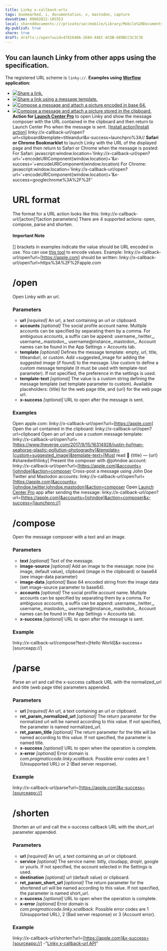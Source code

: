 ```yaml
---
title: Linky x-callback-urls
tags: bookmarked, i, documentation, x, mastodon, capture
davodtime: 09082022-105553
local: shareddocuments:///private/var/mobile/Library/Mobile%20Documents/iCloud~md~obsidian/Documents/OBSHIDDIAN/drafts/47816406-2684-44EC-ACDB-689BCC5C3C3E.md
dg-publish: true
share: true
draft: drafts://open?uuid=47816406-2684-44EC-ACDB-689BCC5C3C3E
---
```


## You can launch Linky from other apps using the specification.

The registered URL scheme is `linky://`.
**Examples using [Worflow](https://workflow.is) application:**
  * ![](/assets/workflowIcon.png)[Share a link.](https://workflow.is/workflows/5f512a70ec404c95b3e908df3e1f55d5)
  * ![](/assets/workflowIcon.png)[Share a link using a message template.](https://workflow.is/workflows/f6e0901652a44bc4b23697522b26e830)
  * ![](/assets/workflowIcon.png)[Compose a message and attach a picture encoded in base 64.](https://workflow.is/workflows/6cbfb4b0d0a447088294582f8bc86a8f)
  * ![](/assets/workflowIcon.png)[Compose a message and attach a picture stored in the clipboard.](https://workflow.is/workflows/b42e098d16fd457d93d208c58a761665)
**Action for [Launch Center Pro](https://contrast.co/launch-center-pro/)** to open Linky and show the message composer with the URL contained in the clipboard and then return to Launch Center Pro when the message is sent. [[Install action|Install action]](https://launchcenterpro.com/br09kl)
    linky://x-callback-url/open?url=clipboard&template=titleandurl&x-success=launchpro%3A//
    **Safari or Chrome Bookmarklet** to launch Linky with the URL of the displayed page and then return to Safari or Chrome when the message is posted:
    For Safari:
    javascript:window.location='linky://x-callback-url/open?url='+encodeURIComponent(window.location)+'&x-success='+encodeURIComponent(window.location)
    For Chrome:
    javascript:window.location='linky://x-callback-url/open?url='+encodeURIComponent(window.location)+'&x-success=googlechrome%3A%2F%2F'
    # URL format
    The format for a URL action looks like this:
    linky://x-callback-url/[action]?[action parameters]
    There are 4 supported actions: open, compose, parse and shorten.
    #### Important Note
    [] brackets in examples indicate the value should be URL encoded in use. You can use [this tool](http://meyerweb.com/eric/tools/dencoder/) to encode values.
    Example:
    linky://x-callback-url/open?url=[https://apple.com]
    should be written:
    linky://x-callback-url/open?url=https%3A%2F%2Fapple.com
    # /open
    Open Linky with an url.
    ### Parameters
      * **url** _[required]_
    An url, a text containing an url or clipboard.
      * **accounts** _[optional]_
    The social profile account name.
    Multiple accounts can be specified by separating them by a comma. For ambiguous accounts, a suffix can be append: username_.twitter_, username_.mastodon_, username@instance_.mastodon_.
    Account names can be found in the App Settings > Accounts tab.
      * **template** _[optional]_
    Defines the message template: empty, url, title, titleandurl, or custom.
    Add +suggested_image for adding the suggested image (if found) to the message.
    Use custom to define a custom message template (it must be used with template-text parameter).
    If not specified, the preference in the settings is used.
      * **template-text** _[optional]_
    The value is a custom string defining the message template (set template parameter to custom).
    Available placeholders: {title} for the web page title, and {url} for the web page url.
      * **x-success** _[optional]_
    URL to open after the message is sent.
    ### Examples
    Open apple.com:
    linky://x-callback-url/open?url=[https://apple.com]
    Open the url contained in the clipboard:
    linky://x-callback-url/open?url=clipboard
    Open an url and use a custom message template:
    linky://x-callback-url/open?url=[https://www.theverge.com/2017/9/15/16314928/justin-hofman-seahorse-plastic-pollution-photography]&template=[custom+suggested_image]&template-text=[Must read 👀 {title} — {url} #sharedwithlinky]
    Present the composer with @johndoe account:
    linky://x-callback-url/open?url=[https://apple.com]&accounts=[johndoe]&action=composer
    Cross-post a message using John Doe Twitter and Mastodon accounts:
    linky://x-callback-url/open?url=[https://apple.com]&accounts=[johndoe.twitter,johndoe.mastodon]&action=composer
    Open [Launch Center Pro](https://contrast.co/launch-center-pro/) app after sending the message:
    linky://x-callback-url/open?url=[https://apple.com]&accounts=[johndoe]&action=composer&x-success=[launchpro://]
    # /compose
    Open the message composer with a text and an image.
    ### Parameters
      * **text** _[optional]_
    Text of the message.
      * **image-source** _[optional]_
    Add an image to the message: none (no image, default value), clipboard (image in the clipboard) or base64 (see image-data parameter)
      * **image-data** _[optional]_
    Base 64 encoded string from the image data (set image-source parameter to base64).
      * **accounts** _[optional]_
    The social profile account name.
    Multiple accounts can be specified by separating them by a comma. For ambiguous accounts, a suffix can be append: username_.twitter_, username_.mastodon_, username@instance_.mastodon_.
    Account names can be found in the App Settings > Accounts tab.
      * **x-success** _[optional]_
    URL to open after the message is sent.
    ### Example
    linky://x-callback-url/compose?text=[Hello World]&x-success=[sourceapp://]
    # /parse
    Parse an url and call the x-success callback URL with the normalized_url and title (web page title) parameters appended.
    ### Parameters
      * **url** _[required]_
    An url, a text containing an url or clipboard.
      * **ret_param_normalized_url** _[optional]_
    The return parameter for the normalized url will be named according to this value. If not specified, the parameter is named normalized_url.
      * **ret_param_title** _[optional]_
    The return parameter for the title will be named according to this value. If not specified, the parameter is named title.
      * **x-success** _[optional]_
    URL to open when the operation is complete.
      * **x-error** _[optional]_
    Error domain is _com.pragmaticcode.linky.xcallback_. Possible error codes are 1 (Unsupported URL) or 2 (Bad server response).
    ### Example
    linky://x-callback-url/parse?url=[https://apple.com]&x-success=[sourceapp://]
    # /shorten
    Shorten an url and call the x-success callback URL with the short_url parameter appended.
    ### Parameters
      * **url** _[required]_
    An url, a text containing an url or clipboard.
      * **service** _[optional]_
    The service name: bitly, cloudapp, droplr, google or yourls. If not specified, the account selected in the Settings is used.
      * **destination** _[optional]_
    url (default value) or clipboard.
      * **ret_param_short_url** _[optional]_
    The return parameter for the shortened url will be named according to this value. If not specified, the parameter is named short_url.
      * **x-success** _[optional]_
    URL to open when the operation is complete.
      * **x-error** _[optional]_
    Error domain is _com.pragmaticcode.linky.xcallback_. Possible error codes are 1 (Unsupported URL), 2 (Bad server response) or 3 (Account error).
    ### Example
    linky://x-callback-url/shorten?url=[https://apple.com]&x-success=[sourceapp://]
-"[Linky x-callback-url API](http://www.pragmaticcode.com/linky/api/specs1-1.html)"